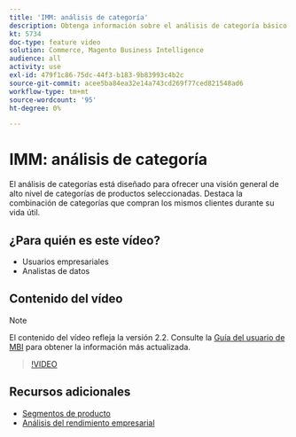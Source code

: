 ```yaml
---
title: 'IMM: análisis de categoría'
description: Obtenga información sobre el análisis de categoría básico y el valor de duración de los clientes.
kt: 5734
doc-type: feature video
solution: Commerce, Magento Business Intelligence
audience: all
activity: use
exl-id: 479f1c86-75dc-44f3-b183-9b83993c4b2c
source-git-commit: acee5ba84ea32e14a743cd269f77ced821548ad6
workflow-type: tm+mt
source-wordcount: '95'
ht-degree: 0%

---
```


# IMM: análisis de categoría

El análisis de categorías está diseñado para ofrecer una visión general de alto nivel de categorías de productos seleccionadas. Destaca la combinación de categorías que compran los mismos clientes durante su vida útil.

## ¿Para quién es este vídeo?

- Usuarios empresariales
- Analistas de datos

## Contenido del vídeo

>[!NOTE]
>
>El contenido del vídeo refleja la versión 2.2. Consulte la [Guía del usuario de MBI](https://docs.magento.com/mbi/) para obtener la información más actualizada.

>[!VIDEO](https://video.tv.adobe.com/v/37904/?quality=12&learn=on)

## Recursos adicionales

- [Segmentos de producto](https://docs.magento.com/mbi/best-practices/segment-filter.html#product-segments)
- [Análisis del rendimiento empresarial](https://docs.magento.com/mbi/data-analyst/analysis/bus-perf-analysis.html)
